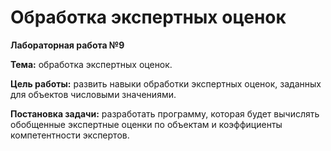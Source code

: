 # Обработка экспертных оценок
**Лабораторная работа №9**


**Тема:** обработка экспертных оценок.


**Цель работы:** развить навыки обработки экспертных оценок, заданных для объектов числовыми значениями.


**Постановка задачи:** разработать программу, которая будет вычислять обобщенные экспертные оценки по объектам и коэффициенты компетентности экспертов.
